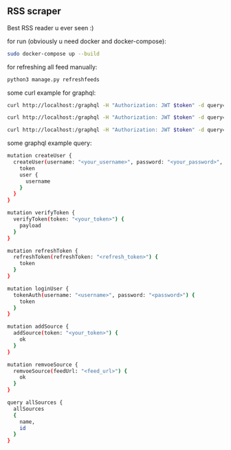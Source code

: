 ## RSS scraper

Best RSS reader u ever seen :)

for run (obviously u need docker and docker-compose):

```bash
sudo docker-compose up --build
```

for refreshing all feed manually:
```bash
python3 manage.py refreshfeeds
```

some curl example for graphql:
```bash
curl http://localhost:/graphql -H "Authorization: JWT $token" -d query="query { oneFeed(sourceId: $id) {title } }"

curl http://localhost:/graphql -H "Authorization: JWT $token" -d query="query allSources { allSources { name, id } }"

curl http://localhost:/graphql -H "Authorization: JWT $token" -d query='mutation addSource { addSource(input: { feedUrl: "https://rss.art19.com/apology-line"}) { ok } }'
```

some graphql example query:

```bash
mutation createUser {
  createUser(username: "<your_username>", password: "<your_password>", email: "<your_email>") {
    token
    user {
      username
    }
  }
}

mutation verifyToken {
  verifyToken(token: "<your_token>") {
    payload
  }
}

mutation refreshToken {
  refreshToken(refreshToken: "<refresh_token>") {
    token
  }
}

mutation loginUser {
  tokenAuth(username: "<username>", password: "<password>") {
    token
  }
}

mutation addSource {
  addSource(token: "<your_token>") {
    ok
  }
}

mutation remvoeSource {
  remvoeSource(feedUrl: "<feed_url>") {
    ok
  }
}

query allSources {
  allSources
  {
    name,
    id
  }
}
```
